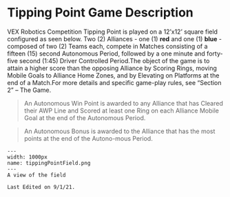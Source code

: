 # Tipping Point Game Description

VEX Robotics Competition Tipping Point is played on a 12’x12’ square field configured as seen below. Two (2) Alliances - one (1) __red__ and one (1) __blue__ - composed of two (2) Teams each, compete in Matches consisting of a fifteen (15) second Autonomous Period, followed by a one minute and forty-five second (1:45) Driver Controlled Period.The object of the game is to attain a higher score than the opposing Alliance by Scoring Rings, moving Mobile Goals to Alliance Home Zones, and by Elevating on Platforms at the end of a Match.For more details and specific game-play rules, see “Section 2” – The Game.

> An Autonomous Win Point is awarded to any Alliance that has Cleared their AWP Line and Scored at least one Ring on each Alliance Mobile Goal at the end of the Autonomous Period.

> An Autonomous Bonus is awarded to the Alliance that has the most points at the end of the Autono-mous Period.

```{figure} ../../images/beginning/tippingPointField.png
---
width: 1000px
name: tippingPointField.png
---
A view of the field
```

```{important}
Last Edited on 9/1/21.
```
